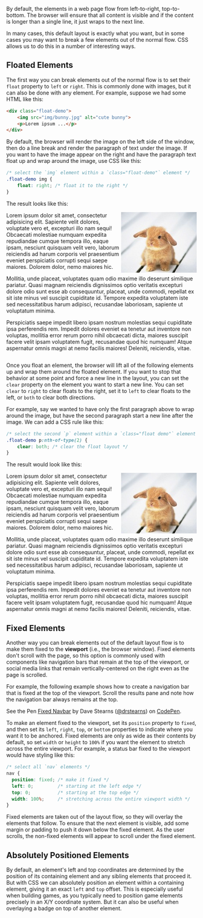 By default, the elements in a web page flow from left-to-right, top-to-bottom. The browser will ensure that all content is visible and if the content is longer than a single line, it just wraps to the next line. 

In many cases, this default layout is exactly what you want, but in some cases you may want to break a few elements out of the normal flow. CSS allows us to do this in a number of interesting ways.

## Floated Elements

The first way you can break elements out of the normal flow is to set their `float` property to `left` or `right`. This is commonly done with images, but it can also be done with any element. For example, suppose we had some HTML like this:

```html
<div class="float-demo">
	<img src="img/bunny.jpg" alt="cute bunny">
	<p>Lorem ipsum ...</p>
</div>
```

By default, the browser will render the image on the left side of the window, then do a line break and render the paragraph of text under the image. If you want to have the image appear on the right and have the paragraph text float up and wrap around the image, use CSS like this:

```css
/* select the `img` element within a `class="float-demo"` element */
.float-demo img {
	float: right; /* float it to the right */
}
```

The result looks like this:

<div class="screenshot">
	<img src="img/bunny-sm.jpg" alt="cute bunny" style="float: right">
	<p>Lorem ipsum dolor sit amet, consectetur adipisicing elit. Sapiente velit dolores, voluptate vero et, excepturi illo nam sequi! Obcaecati molestiae numquam expedita repudiandae cumque tempora illo, eaque ipsam, nesciunt quisquam velit vero, laborum reiciendis ad harum corporis vel praesentium eveniet perspiciatis corrupti sequi saepe maiores. Dolorem dolor, nemo maiores hic.</p>
	<p>Mollitia, unde placeat, voluptates quam odio maxime illo deserunt similique pariatur. Quasi magnam reiciendis dignissimos optio veritatis excepturi dolore odio sunt esse ab consequuntur, placeat, unde commodi, repellat ex sit iste minus vel suscipit cupiditate id. Tempore expedita voluptatem iste sed necessitatibus harum adipisci, recusandae laboriosam, sapiente ut voluptatum minima.</p>
	<p>Perspiciatis saepe impedit libero ipsam nostrum molestias sequi cupiditate ipsa perferendis rem. Impedit dolores eveniet ea tenetur aut inventore non voluptas, mollitia error rerum porro nihil obcaecati dicta, maiores suscipit facere velit ipsam voluptatem fugit, recusandae quod hic numquam! Atque aspernatur omnis magni at nemo facilis maiores! Deleniti, reiciendis, vitae.</p>
</div>
<div style="clear:both"></div>

Once you float an element, the browser will lift all of the following elements up and wrap them around the floated element. If you want to stop that behavior at some point and force a new line in the layout, you can set the `clear` property on the element you want to start a new line. You can set `clear` to `right` to clear floats to the right, set it to `left` to clear floats to the left, or `both` to clear both directions.

For example, say we wanted to have only the first paragraph above to wrap around the image, but have the second paragraph start a new line after the image. We can add a CSS rule like this:

```css
/* select the second `p` element within a `class="float demo"` element */
.float-demo p:nth-of-type(2) {
	clear: both; /* clear the float layout */
}
```
The result would look like this:

<div class="screenshot">
	<img src="img/bunny-sm.jpg" alt="cute bunny" style="float: right">
	<p>Lorem ipsum dolor sit amet, consectetur adipisicing elit. Sapiente velit dolores, voluptate vero et, excepturi illo nam sequi! Obcaecati molestiae numquam expedita repudiandae cumque tempora illo, eaque ipsam, nesciunt quisquam velit vero, laborum reiciendis ad harum corporis vel praesentium eveniet perspiciatis corrupti sequi saepe maiores. Dolorem dolor, nemo maiores hic.</p>
	<p style="clear:both">Mollitia, unde placeat, voluptates quam odio maxime illo deserunt similique pariatur. Quasi magnam reiciendis dignissimos optio veritatis excepturi dolore odio sunt esse ab consequuntur, placeat, unde commodi, repellat ex sit iste minus vel suscipit cupiditate id. Tempore expedita voluptatem iste sed necessitatibus harum adipisci, recusandae laboriosam, sapiente ut voluptatum minima.</p>
	<p>Perspiciatis saepe impedit libero ipsam nostrum molestias sequi cupiditate ipsa perferendis rem. Impedit dolores eveniet ea tenetur aut inventore non voluptas, mollitia error rerum porro nihil obcaecati dicta, maiores suscipit facere velit ipsam voluptatem fugit, recusandae quod hic numquam! Atque aspernatur omnis magni at nemo facilis maiores! Deleniti, reiciendis, vitae.</p>
</div>

## Fixed Elements

Another way you can break elements out of the default layout flow is to make them fixed to the **viewport** (i.e., the browser window). Fixed elements don't scroll with the page, so this option is commonly used with components like navigation bars that remain at the top of the viewport, or social media links that remain vertically-centered on the right even as the page is scrolled.

For example, the following example shows how to create a navigation bar that is fixed at the top of the viewport. Scroll the results pane and note how the navigation bar always remains at the top.

<p data-height="300" data-theme-id="19831" data-slug-hash="rzvxXN" data-default-tab="css,result" data-user="drstearns" data-embed-version="2" data-pen-title="Fixed Navbar" class="codepen">See the Pen <a href="https://codepen.io/drstearns/pen/rzvxXN/">Fixed Navbar</a> by Dave Stearns (<a href="https://codepen.io/drstearns">@drstearns</a>) on <a href="https://codepen.io">CodePen</a>.</p>
<script async src="https://production-assets.codepen.io/assets/embed/ei.js"></script>

To make an element fixed to the viewport, set its `position` property to `fixed`, and then set its `left`, `right`, `top`, or `bottom` properties to indicate where you want it to be anchored. Fixed elements are only as wide as their contents by default, so set `width` or `height` to `100%` if you want the element to stretch across the entire viewport. For example, a status bar fixed to the viewport would have styling like this:

```css
/* select all `nav` elements */
nav {
  position: fixed; /* make it fixed */
  left: 0;         /* starting at the left edge */
  top: 0;          /* starting at the top edge */
  width: 100%;     /* stretching across the entire viewport width */
}
```

Fixed elements are taken out of the layout flow, so they will overlay the elements that follow. To ensure that the next element is visible, add some margin or padding to push it down below the fixed element. As the user scrolls, the non-fixed elements will appear to scroll under the fixed element. 

## Absolutely Positioned Elements

By default, an element's left and top coordinates are determined by the position of its containing element and any sibling elements that proceed it. But with CSS we can absolutely position an element within a containing element, giving it an exact `left` and `top` offset. This is especially useful when building games, as you typically need to position game elements precisely in an X/Y coordinate system. But it can also be useful when overlaying a badge on top of another element.